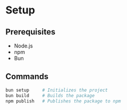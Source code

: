 # Setup

## Prerequisites

- Node.js
- npm
- Bun

## Commands

```bash
bun setup     # Initializes the project
bun build     # Builds the package
npm publish   # Publishes the package to npm
```
